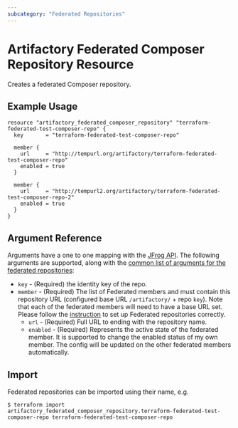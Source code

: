 ```yaml
---
subcategory: "Federated Repositories"
---
```

# Artifactory Federated Composer Repository Resource

Creates a federated Composer repository.

## Example Usage

```hcl
resource "artifactory_federated_composer_repository" "terraform-federated-test-composer-repo" {
  key       = "terraform-federated-test-composer-repo"

  member {
    url     = "http://tempurl.org/artifactory/terraform-federated-test-composer-repo"
    enabled = true
  }

  member {
    url     = "http://tempurl2.org/artifactory/terraform-federated-test-composer-repo-2"
    enabled = true
  }
}
```

## Argument Reference

Arguments have a one to one mapping with the [JFrog API](https://www.jfrog.com/confluence/display/JFROG/Repository+Configuration+JSON#RepositoryConfigurationJSON-FederatedRepository). 
The following arguments are supported, along with the [common list of arguments for the federated repositories](local.md):

* `key` - (Required) the identity key of the repo.
* `member` - (Required) The list of Federated members and must contain this repository URL (configured base URL
  `/artifactory/` + repo `key`). Note that each of the federated members will need to have a base URL set.
  Please follow the [instruction](https://www.jfrog.com/confluence/display/JFROG/Working+with+Federated+Repositories#WorkingwithFederatedRepositories-SettingUpaFederatedRepository)
  to set up Federated repositories correctly.
  * `url` - (Required) Full URL to ending with the repository name.
  * `enabled` - (Required) Represents the active state of the federated member. It is supported to change the enabled
    status of my own member. The config will be updated on the other federated members automatically.



## Import

Federated repositories can be imported using their name, e.g.
```
$ terraform import artifactory_federated_composer_repository.terraform-federated-test-composer-repo terraform-federated-test-composer-repo
```
